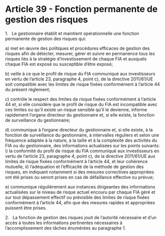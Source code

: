 # Article 39 - Fonction permanente de gestion des risques


1.   Le gestionnaire établit et maintient opérationnelle une fonction permanente de gestion des risques qui:

a) met en œuvre des politiques et procédures efficaces de gestion des risques afin de détecter, mesurer, gérer et suivre en permanence tous les risques liés à la stratégie d’investissement de chaque FIA et auxquels chaque FIA est exposé ou susceptible d’être exposé;

b) veille à ce que le profil de risque du FIA communiqué aux investisseurs en vertu de l’article 23, paragraphe 4, point c), de la directive 2011/61/UE soit compatible avec les limites de risque fixées conformément à l’article 44 du présent règlement;

c) contrôle le respect des limites de risque fixées conformément à l’article 44 et, si elle considère que le profil de risque du FIA est incompatible avec ces limites ou qu’il existe un risque sensible qu’il le devienne, informe rapidement l’organe directeur du gestionnaire et, si elle existe, la fonction de surveillance du gestionnaire;

d) communique à l’organe directeur du gestionnaire et, si elle existe, à la fonction de surveillance du gestionnaire, à intervalles réguliers et selon une fréquence adaptée à la nature, à la taille et à la complexité des activités du FIA ou du gestionnaire, des informations actualisées sur les points suivants: i) la conformité du profil de risque du FIA communiqué aux investisseurs en vertu de l’article 23, paragraphe 4, point c), de la directive 2011/61/UE aux limites de risque fixées conformément à l’article 44, et leur cohérence mutuelle, ii) l’adéquation et l’efficacité de la méthode de gestion des risques, en indiquant notamment si des mesures correctives appropriées ont été prises ou seront prises en cas de défaillance effective ou prévue;

e) communique régulièrement aux instances dirigeantes des informations actualisées sur le niveau de risque actuel encouru par chaque FIA géré et sur tout dépassement effectif ou prévisible des limites de risque fixées conformément à l’article 44, afin que des mesures rapides et appropriées puissent être prises.

2.   La fonction de gestion des risques jouit de l’autorité nécessaire et d’un accès à toutes les informations pertinentes nécessaires à l’accomplissement des tâches énumérées au paragraphe 1.
